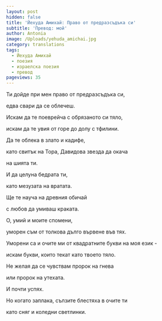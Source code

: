 ```yaml
---
layout: post
hidden: false
title: 'Йехуда Амихай: Право от предразсъдъка си'
subtitle: 'Превод: мой'
author: Antonia
image: /Uploads/yehuda_amichai.jpg
category: translations
tags:
  - Йехуда Амихай
  - поезия
  - израелска поезия
  - превод
pageviews: 35
---
```

Ти дойде при мен право от предразсъдъка си, 

едва свари да се облечеш. 

Искам да те поеврейча с обрязаното си тяло, 

искам да те увия от горе до долу с тфилини. 

Да те облека в злато и кадифе, 

като свитък на Тора, Давидова звезда да окача

на шията ти. 

И да целуна бедрата ти,

като мезузата на вратата. 

Ще те науча на древния обичай

с любов да умиваш краката. 

О, умий и моите спомени, 

уморен съм от толкова дълго вървене във тях. 

Уморени са и очите ми от квадратните букви на моя език -

искам букви, които текат като твоето тяло. 

Не желая да се чувствам пророк на гнева

или пророк на утехата. 

И почти успях. 

Но когато заплака, сълзите блестяха в очите ти

като сняг и коледни светлинки.
